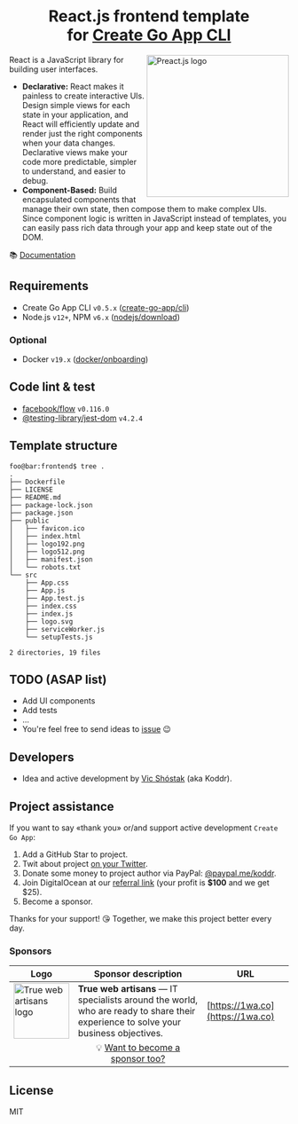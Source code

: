 <h1 align="center">React.js frontend template<br/>for <a href="https://github.com/create-go-app">Create Go App CLI</a></h1>

<img align="right" width="256px" src="https://user-images.githubusercontent.com/11155743/72461572-5d8dd680-37e0-11ea-8d78-e98fd3443bba.png" alt="Preact.js logo" />

React is a JavaScript library for building user interfaces.

- **Declarative:** React makes it painless to create interactive UIs. Design simple views for each state in your application, and React will efficiently update and render just the right components when your data changes. Declarative views make your code more predictable, simpler to understand, and easier to debug.
- **Component-Based:** Build encapsulated components that manage their own state, then compose them to make complex UIs. Since component logic is written in JavaScript instead of templates, you can easily pass rich data through your app and keep state out of the DOM.

📚 [Documentation](https://reactjs.org/docs/getting-started.html)

## Requirements

- Create Go App CLI `v0.5.x` ([create-go-app/cli](https://github.com/create-go-app/cli))
- Node.js `v12+`, NPM `v6.x` ([nodejs/download](https://nodejs.org/en/download/))

### Optional

- Docker `v19.x` ([docker/onboarding](https://hub.docker.com/?overlay=onboarding))

## Code lint & test

- [facebook/flow](https://github.com/facebook/flow) `v0.116.0`
- [@testing-library/jest-dom](https://testing-library.com/docs/ecosystem-jest-dom) `v4.2.4`

## Template structure

```console
foo@bar:frontend$ tree .
.
├── Dockerfile
├── LICENSE
├── README.md
├── package-lock.json
├── package.json
├── public
│   ├── favicon.ico
│   ├── index.html
│   ├── logo192.png
│   ├── logo512.png
│   ├── manifest.json
│   └── robots.txt
└── src
    ├── App.css
    ├── App.js
    ├── App.test.js
    ├── index.css
    ├── index.js
    ├── logo.svg
    ├── serviceWorker.js
    └── setupTests.js

2 directories, 19 files
```

## TODO (ASAP list)

- Add UI components
- Add tests
- ...
- You're feel free to send ideas to [issue](https://github.com/create-go-app/preact-js-template/issues/new/choose) 😉

## Developers

- Idea and active development by [Vic Shóstak](https://github.com/koddr) (aka Koddr).

## Project assistance

If you want to say «thank you» or/and support active development `Create Go App`:

1. Add a GitHub Star to project.
2. Twit about project [on your Twitter](https://twitter.com/intent/tweet?text=Set%20up%20a%20new%20Go%20%28Golang%29%20full%20stack%20app%20by%20running%20one%20CLI%20command%21%26url%3Dhttps%3A%2F%2Fgithub.com%2Fcreate-go-app).
3. Donate some money to project author via PayPal: [@paypal.me/koddr](https://paypal.me/koddr?locale.x=en_EN).
4. Join DigitalOcean at our [referral link](https://m.do.co/c/b41859fa9b6e) (your profit is **$100** and we get $25).
5. Become a sponsor.

Thanks for your support! 😘 Together, we make this project better every day.

### Sponsors

| Logo                                                                                                                                                              | Sponsor description                                                                                                                 | URL                              |
| ----------------------------------------------------------------------------------------------------------------------------------------------------------------- | ----------------------------------------------------------------------------------------------------------------------------------- | -------------------------------- |
| <img align="center" width="100px" src="https://raw.githubusercontent.com/create-go-app/cli/master/images/sponsors/1wa.co_logo.png" alt="True web artisans logo"/> | **True web artisans** — IT specialists around the world, who are ready to share their experience to solve your business objectives. | [https://1wa.co](https://1wa.co) |
|                                                                                                                                                                   | <div align="center">💡 <a href="mailto:truewebartisans@gmail.com">Want to become a sponsor too?</a></div>                           |                                  |

## License

MIT

